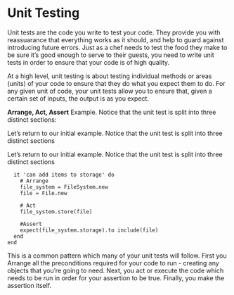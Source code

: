 # Unit Testing
Unit tests are the code you write to test your code. They provide you with reassuarance that everything works as it should, and help to guard against introducing future errors. Just as a chef needs to test the food they make to be sure it’s good enough to serve to their guests, you need to write unit tests in order to ensure that your code is of high quality.

At a high level, unit testing is about testing individual methods or areas (units) of your code to ensure that they do what you expect them to do. For any given unit of code, your unit tests allow you to ensure that, given a certain set of inputs, the output is as you expect.

**Arrange, Act, Assert**
Example. Notice that the unit test is split into three distinct sections:

Let’s return to our initial example. Notice that the unit test is split into three distinct sections

Let’s return to our initial example. Notice that the unit test is split into three distinct sections

```describe FileSystem do
  it 'can add items to storage' do
    # Arrange
    file_system = FileSystem.new
    file = File.new

    # Act
    file_system.store(file)

    #Assert
    expect(file_system.storage).to include(file)
  end
end
```

This is a common pattern which many of your unit tests will follow. First you Arrange all the preconditions required for your code to run - creating any objects that you’re going to need. Next, you act or execute the code which needs to be run in order for your assertion to be true. Finally, you make the assertion itself.
